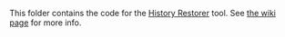 This folder contains the code for the [History Restorer](http://osm-nz.github.io/#/restore-history) tool. See [the wiki page](https://wiki.osm.org/HistoryRestorer) for more info.
